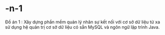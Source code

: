 # -n-1
Đồ án 1 : Xây dựng phần mềm quản lý nhân sự kết nối với cơ sở dữ liệu từ xa sử dụng hệ quản trị cơ sở dữ liệu có sẵn MySQL và ngôn ngữ lập trình Java.
